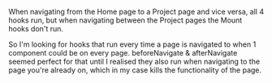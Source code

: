 When navigating from the Home page to a Project page and vice versa, all 4 hooks run, but when navigating between the Project pages the Mount hooks don't run.

So I'm looking for hooks that run every time a page is navigated to when 1 component could be on every page. beforeNavigate & afterNavigate seemed perfect for that until I realised they also run when navigating to the page you're already on, which in my case kills the functionality of the page.
